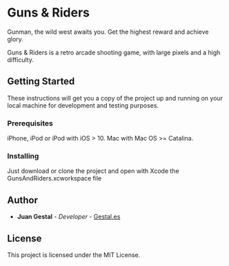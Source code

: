 # Guns & Riders

Gunman, the wild west awaits you. Get the highest reward and achieve glory.

Guns & Riders is a retro arcade shooting game, with large pixels and a high difficulty.

## Getting Started

These instructions will get you a copy of the project up and running on your local machine for development and testing purposes. 

### Prerequisites

iPhone, iPod or iPod with iOS > 10.
Mac with Mac OS >= Catalina. 

### Installing

Just download or clone the project and open with Xcode the GunsAndRiders.xcworkspace file


## Author

* **Juan Gestal** - *Developer* - [Gestal.es](https://www.gestal.es/en)

## License

This project is licensed under the MIT License. 
